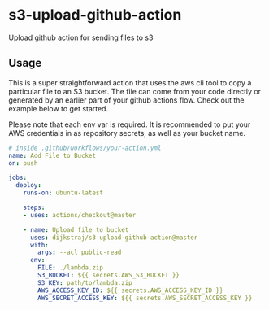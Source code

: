 # s3-upload-github-action

Upload github action for sending files to s3

## Usage

This is a super straightforward action that uses the aws cli tool to copy a particular file to an S3 bucket.
The file can come from your code directly or generated by an earlier part of your github actions flow.
Check out the example below to get started.

Please note that each env var is required.
It is recommended to put your AWS credentials in as repository secrets, as well as your bucket name.

```yaml
# inside .github/workflows/your-action.yml
name: Add File to Bucket
on: push

jobs:
  deploy:
    runs-on: ubuntu-latest

    steps:
    - uses: actions/checkout@master

    - name: Upload file to bucket
      uses: dijkstraj/s3-upload-github-action@master
      with:
        args: --acl public-read
      env:
        FILE: ./lambda.zip
        S3_BUCKET: ${{ secrets.AWS_S3_BUCKET }}
        S3_KEY: path/to/lambda.zip
        AWS_ACCESS_KEY_ID: ${{ secrets.AWS_ACCESS_KEY_ID }}
        AWS_SECRET_ACCESS_KEY: ${{ secrets.AWS_SECRET_ACCESS_KEY }}
```
